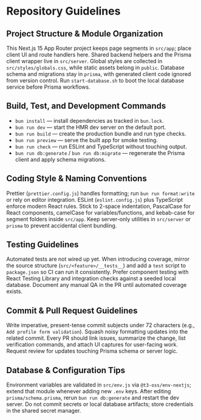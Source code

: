 # Repository Guidelines

## Project Structure & Module Organization
This Next.js 15 App Router project keeps page segments in `src/app`; place client UI and route handlers here. Shared backend helpers and the Prisma client wrapper live in `src/server`. Global styles are collected in `src/styles/globals.css`, while static assets belong in `public`. Database schema and migrations stay in `prisma`, with generated client code ignored from version control. Run `start-database.sh` to boot the local database service before Prisma workflows.

## Build, Test, and Development Commands
- `bun install` — install dependencies as tracked in `bun.lock`.
- `bun run dev` — start the HMR dev server on the default port.
- `bun run build` — create the production bundle and run type checks.
- `bun run preview` — serve the built app for smoke testing.
- `bun run check` — run ESLint and TypeScript without touching output.
- `bun run db:generate` / `bun run db:migrate` — regenerate the Prisma client and apply schema migrations.

## Coding Style & Naming Conventions
Prettier (`prettier.config.js`) handles formatting; run `bun run format:write` or rely on editor integration. ESLint (`eslint.config.js`) plus TypeScript enforce modern React rules. Stick to 2-space indentation, PascalCase for React components, camelCase for variables/functions, and kebab-case for segment folders inside `src/app`. Keep server-only utilities in `src/server` or `prisma` to prevent accidental client bundling.

## Testing Guidelines
Automated tests are not wired up yet. When introducing coverage, mirror the source structure (`src/<feature>/__tests__`) and add a `test` script to `package.json` so CI can run it consistently. Prefer component testing with React Testing Library and integration checks against a seeded local database. Document any manual QA in the PR until automated coverage exists.

## Commit & Pull Request Guidelines
Write imperative, present-tense commit subjects under 72 characters (e.g., `Add profile form validation`). Squash noisy formatting updates into the related commit. Every PR should link issues, summarize the change, list verification commands, and attach UI captures for user-facing work. Request review for updates touching Prisma schema or server logic.

## Database & Configuration Tips
Environment variables are validated in `src/env.js` via `@t3-oss/env-nextjs`; extend that module whenever adding new `.env` keys. After editing `prisma/schema.prisma`, rerun `bun run db:generate` and restart the dev server. Do not commit secrets or local database artifacts; store credentials in the shared secret manager.
